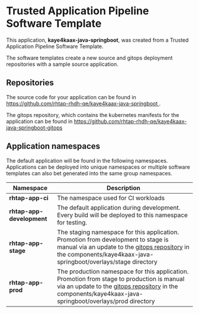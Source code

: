 # Trusted Application Pipeline Software Template

This application, **kaye4kaax-java-springboot**, was created from a Trusted Application Pipeline Software Template.

The software templates create a new source and gitops deployment repositories with a sample source application. 

## Repositories

The source code for your application can be found in [https://github.com/rhtap-rhdh-qe/kaye4kaax-java-springboot ](https://github.com/rhtap-rhdh-qe/kaye4kaax-java-springboot ).
 
The gitops repository, which contains the kubernetes manifests for the application can be found in 
[https://github.com/rhtap-rhdh-qe/kaye4kaax-java-springboot-gitops ](https://github.com/rhtap-rhdh-qe/kaye4kaax-java-springboot-gitops ) 

## Application namespaces 

The default application will be found in the following namespaces. Applications can be deployed into unique namespaces or multiple software templates can also bet generated into the same group namespaces.  

|  Namespace   |  Description   |  
| -------- | -------- |
| **rhtap-app-ci** | The namespace used for CI workloads |
| **rhtap-app-development** | The default application during development. Every build will be deployed to this namespace for testing. |
| **rhtap-app-stage** | The staging namespace for this application. Promotion from development to stage is manual via an update to the [gitops repository](https://github.com/rhtap-rhdh-qe/kaye4kaax-java-springboot-gitops ) in the components/kaye4kaax-java-springboot/overlays/stage directory |
| **rhtap-app-prod** | The production namespace for this application. Promotion from stage to production is manual via an update to the [gitops repository](https://github.com/rhtap-rhdh-qe/kaye4kaax-java-springboot-gitops ) in the components/kaye4kaax-java-springboot/overlays/prod directory |